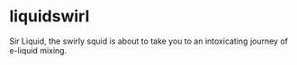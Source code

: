 # liquidswirl
Sir Liquid, the swirly squid is about to take you to an intoxicating journey of e-liquid mixing.  
